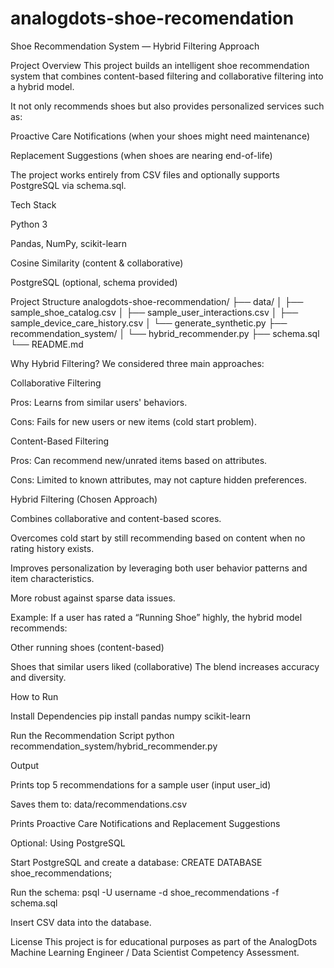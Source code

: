 # analogdots-shoe-recomendation

Shoe Recommendation System — Hybrid Filtering Approach

Project Overview
This project builds an intelligent shoe recommendation system that combines content-based filtering and collaborative filtering into a hybrid model.

It not only recommends shoes but also provides personalized services such as:

Proactive Care Notifications (when your shoes might need maintenance)

Replacement Suggestions (when shoes are nearing end-of-life)

The project works entirely from CSV files and optionally supports PostgreSQL via schema.sql.

Tech Stack

Python 3

Pandas, NumPy, scikit-learn

Cosine Similarity (content & collaborative)

PostgreSQL (optional, schema provided)

Project Structure
analogdots-shoe-recommendation/
├── data/
│ ├── sample_shoe_catalog.csv
│ ├── sample_user_interactions.csv
│ ├── sample_device_care_history.csv
│ └── generate_synthetic.py
├── recommendation_system/
│ └── hybrid_recommender.py
├── schema.sql
└── README.md

Why Hybrid Filtering?
We considered three main approaches:

Collaborative Filtering

Pros: Learns from similar users' behaviors.

Cons: Fails for new users or new items (cold start problem).

Content-Based Filtering

Pros: Can recommend new/unrated items based on attributes.

Cons: Limited to known attributes, may not capture hidden preferences.

Hybrid Filtering (Chosen Approach)

Combines collaborative and content-based scores.

Overcomes cold start by still recommending based on content when no rating history exists.

Improves personalization by leveraging both user behavior patterns and item characteristics.

More robust against sparse data issues.

Example:
If a user has rated a “Running Shoe” highly, the hybrid model recommends:

Other running shoes (content-based)

Shoes that similar users liked (collaborative)
The blend increases accuracy and diversity.

How to Run

Install Dependencies
pip install pandas numpy scikit-learn

Run the Recommendation Script
python recommendation_system/hybrid_recommender.py

Output

Prints top 5 recommendations for a sample user (input user_id)

Saves them to: data/recommendations.csv

Prints Proactive Care Notifications and Replacement Suggestions

Optional: Using PostgreSQL

Start PostgreSQL and create a database:
CREATE DATABASE shoe_recommendations;

Run the schema:
psql -U username -d shoe_recommendations -f schema.sql

Insert CSV data into the database.

License
This project is for educational purposes as part of the AnalogDots Machine Learning Engineer / Data Scientist Competency Assessment.

